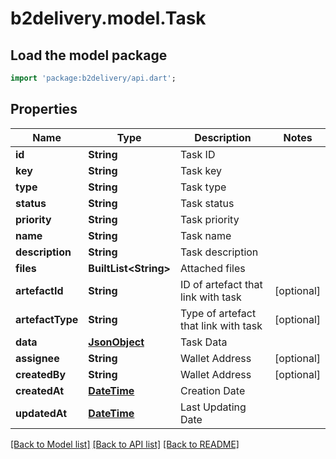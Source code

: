 # b2delivery.model.Task

## Load the model package
```dart
import 'package:b2delivery/api.dart';
```

## Properties
Name | Type | Description | Notes
------------ | ------------- | ------------- | -------------
**id** | **String** | Task ID | 
**key** | **String** | Task key | 
**type** | **String** | Task type | 
**status** | **String** | Task status | 
**priority** | **String** | Task priority | 
**name** | **String** | Task name | 
**description** | **String** | Task description | 
**files** | **BuiltList&lt;String&gt;** | Attached files | 
**artefactId** | **String** | ID of artefact that link with task | [optional] 
**artefactType** | **String** | Type of artefact that link with task | [optional] 
**data** | [**JsonObject**](.md) | Task Data | 
**assignee** | **String** | Wallet Address | [optional] 
**createdBy** | **String** | Wallet Address | [optional] 
**createdAt** | [**DateTime**](DateTime.md) | Creation Date | 
**updatedAt** | [**DateTime**](DateTime.md) | Last Updating Date | 

[[Back to Model list]](../README.md#documentation-for-models) [[Back to API list]](../README.md#documentation-for-api-endpoints) [[Back to README]](../README.md)


